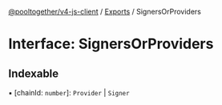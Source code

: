 [@pooltogether/v4-js-client](../README.md) / [Exports](../modules.md) / SignersOrProviders

# Interface: SignersOrProviders

## Indexable

▪ [chainId: `number`]: `Provider` \| `Signer`
